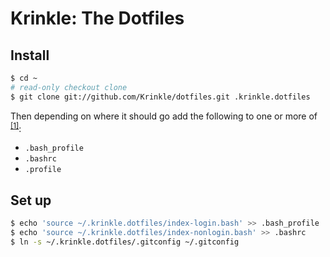 # Krinkle: The Dotfiles

## Install

```bash
$ cd ~
# read-only checkout clone
$ git clone git://github.com/Krinkle/dotfiles.git .krinkle.dotfiles
```

Then depending on where it should go add the following to one or more of <sup>[[1]](http://hacktux.com/bash/bashrc/bash_profile)</sup>:
* `.bash_profile`
* `.bashrc`
* `.profile`

## Set up

```bash
$ echo 'source ~/.krinkle.dotfiles/index-login.bash' >> .bash_profile
$ echo 'source ~/.krinkle.dotfiles/index-nonlogin.bash' >> .bashrc
$ ln -s ~/.krinkle.dotfiles/.gitconfig ~/.gitconfig
```